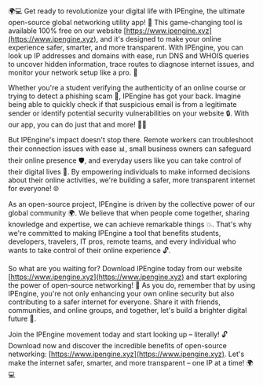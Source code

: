 🌍💻 Get ready to revolutionize your digital life with IPEngine, the ultimate open-source global networking utility app! 🚀 This game-changing tool is available 100% free on our website [https://www.ipengine.xyz](https://www.ipengine.xyz), and it's designed to make your online experience safer, smarter, and more transparent. With IPEngine, you can look up IP addresses and domains with ease, run DNS and WHOIS queries to uncover hidden information, trace routes to diagnose internet issues, and monitor your network setup like a pro. 📡

Whether you're a student verifying the authenticity of an online course or trying to detect a phishing scam 🚫, IPEngine has got your back. Imagine being able to quickly check if that suspicious email is from a legitimate sender or identify potential security vulnerabilities on your website 🔒. With our app, you can do just that and more! 👨‍💻

But IPEngine's impact doesn't stop there. Remote workers can troubleshoot their connection issues with ease 📊, small business owners can safeguard their online presence 🛡️, and everyday users like you can take control of their digital lives 💪. By empowering individuals to make informed decisions about their online activities, we're building a safer, more transparent internet for everyone! 🌐

As an open-source project, IPEngine is driven by the collective power of our global community 🌍. We believe that when people come together, sharing knowledge and expertise, we can achieve remarkable things 💥. That's why we're committed to making IPEngine a tool that benefits students, developers, travelers, IT pros, remote teams, and every individual who wants to take control of their online experience 🔓.

So what are you waiting for? Download IPEngine today from our website [https://www.ipengine.xyz](https://www.ipengine.xyz) and start exploring the power of open-source networking! 🚀 As you do, remember that by using IPEngine, you're not only enhancing your own online security but also contributing to a safer internet for everyone. Share it with friends, communities, and online groups, and together, let's build a brighter digital future 🌟.

Join the IPEngine movement today and start looking up – literally! 🔓 Download now and discover the incredible benefits of open-source networking: [https://www.ipengine.xyz](https://www.ipengine.xyz). Let's make the internet safer, smarter, and more transparent – one IP at a time! 🌍💻